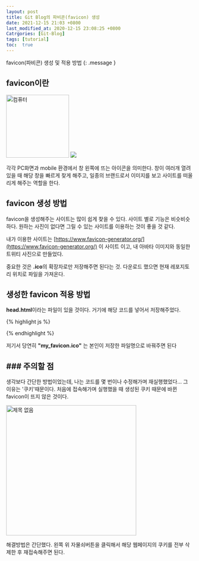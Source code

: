 ```yaml
---
layout: post
title: Git Blog의 파비콘(favicon) 생성
date: 2021-12-15 21:03 +0800
last_modified_at: 2020-12-15 23:08:25 +0800
Catrgories: [Git-Blog]
tags: [tutorial]
toc:  true
---
```


favicon(파비콘) 생성 및 적용 방법
{: .message }



## favicon이란

<img width="169" alt="컴퓨터" src="https://user-images.githubusercontent.com/77826769/146183837-b5df2819-828c-44c1-9543-8abeede31a30.png">
<img src="https://user-images.githubusercontent.com/77826769/146184096-7661605c-91a7-4372-b83d-bf8fbed407fe.png">

각각 PC화면과 mobile 환경에서 창 왼쪽에 뜨는 아이콘을 의미한다. 창이 여러개 열려있을 때 해당 창을 빠르게 찾게 해주고, 일종의 브랜드로서 이미지를 보고 사이트를 떠올리게 해주는 역할을 한다.


## favicon 생성 방법

favicon을 생성해주는 사이트는 많이 쉽게 찾을 수 있다. 사이트 별로 기능은 비슷비슷하다. 원하는 사진이 없다면 그릴 수 있는 사이트를 이용하는 것이 좋을 것 같다.

내가 이용한 사이트는 [https://www.favicon-generator.org/](https://www.favicon-generator.org/) 이 사이트 이고, 내 아바타 이미지와 동일한 트위티 사진으로 만들었다.

중요한 것은 **.ico**의 확장자로만 저장해주면 된다는 것. 다운로드 했으면 현재 레포지토리 위치로 파일을 가져온다.



## 생성한 favicon 적용 방법

**head.html**이라는 파일이 있을 것이다. 거기에 해당 코드를 넣어서 저장해주었다.

{% highlight js %}
<link rel="shortcut icon" href="/my_favicon.ico">
{% endhighlight %}

저기서 당연히 **"my_favicon.ico"** 는 본인이 저장한 파일명으로 바꿔주면 된다



## ### 주의할 점 ###

생각보다 간단한 방법이었는데, 나는 코드를 몇 번이나 수정해가며 재실행했었다... 그 이유는 '쿠키'때문이다. 처음에 접속해가며 실행했을 때 생성된 쿠키 때문에 바뀐 favicon이 뜨지 않은 것이다.


<img width="350" alt="제목 없음" src="https://user-images.githubusercontent.com/77826769/146185695-d56c9ee5-9c13-4e5a-91a9-75fc86f67e08.png">

해결방법은 간단했다. 왼쪽 위 자물쇠버튼을 클릭해서 해당 웹페이지의 쿠키를 전부 삭제한 후 재접속해주면 된다.
